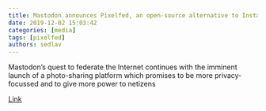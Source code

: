 ```yaml
---
title: Mastodon announces Pixelfed, an open-source alternative to Instagram
date: 2019-12-02 15:03:42
categories: [media]
tags: [pixelfed]
authors: sedlav
---
```


Mastodon’s quest to federate the Internet continues with the imminent launch of a photo-sharing platform which promises to be more privacy-focussed and to give more power to netizens

[Link](https://www.thehindu.com/sci-tech/technology/internet/mastodon-announces-pixelfed-an-open-source-alternative-to-instagram/article30087768.ece)

